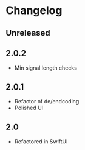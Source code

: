 # Changelog

## Unreleased

## 2.0.2
- Min signal length checks

## 2.0.1
- Refactor of de/endcoding
- Polished UI

## 2.0 
- Refactored in SwiftUI
